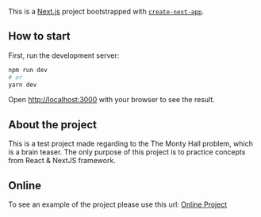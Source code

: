 This is a [Next.js](https://nextjs.org/) project bootstrapped with [`create-next-app`](https://github.com/vercel/next.js/tree/canary/packages/create-next-app).

## How to start

First, run the development server:

```bash
npm run dev
# or
yarn dev
```

Open [http://localhost:3000](http://localhost:3000) with your browser to see the result.

## About the project

This is a test project made regarding to the The Monty Hall problem, which is a brain teaser.
The only purpose of this project is to practice concepts from React & NextJS framework.

## Online

To see an example of the project please use this url: [Online Project](https://porta-premiada-baptista.vercel.app)